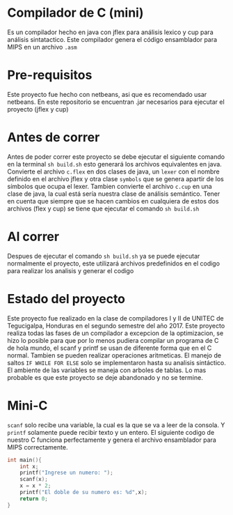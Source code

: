 # Compilador de C (mini)
Es un compilador hecho en java con jflex para análisis lexico y cup para análisis sintatactico. Este compilador genera el código ensamblador para MIPS en un archivo `.asm`

# Pre-requisitos
Este proyecto fue hecho con netbeans, asi que es recomendado usar netbeans. En este repositorio se encuentran .jar necesarios para ejecutar el proyecto (jflex y cup)

# Antes de correr
Antes de poder correr este proyecto se debe ejecutar el siguiente comando en la terminal `sh build.sh` esto generará los archivos equivalentes en java. Convierte el archivo `c.flex` en dos clases de java, un `lexer` con el nombre definido en el archivo jflex y otra clase `symbols` que se genera apartir de los símbolos que ocupa el lexer. Tambien convierte el archivo `c.cup` en una clase de java, la cual está sería nuestra clase de análisis semántico. Tener en cuenta que siempre que se hacen cambios en cualquiera de estos dos archivos (flex y cup) se tiene que ejecutar el comando `sh build.sh`

# Al correr
Despues de ejecutar el comando `sh build.sh` ya se puede ejecutar normalmente el proyecto, este utilizará archivos predefinidos en el codigo para realizar los analisis y generar el codigo

# Estado del proyecto
Este proyecto fue realizado en la clase de compiladores I y II de UNITEC de Tegucigalpa, Honduras en el segundo semestre del año 2017.
Este proyecto realiza todas las fases de un compilador a excepcion de la optimizacion, se hizo lo posible para que por lo menos pudiera compilar un programa de C de hola mundo, el scanf y printf se usan de diferente forma que en el C normal.
Tambien se pueden realizar operaciones aritmeticas.
El manejo de saltos `IF WHILE FOR ELSE` solo se implementaron hasta su analisis sintáctico. El ambiente de las variables se maneja con arboles de tablas. Lo mas probable es que este proyecto se deje abandonado y no se termine. 

# Mini-C
`scanf` solo recibe una variable, la cual es la que se va a leer de la consola. Y `printf` solamente puede recibir texto y un entero. El siguiente codigo de nuestro C funciona perfectamente y genera el archivo ensamblador para MIPS correctamente.
```C
int main(){
    int x;
    printf("Ingrese un numero: ");
    scanf(x);
    x = x * 2;
    printf("El doble de su numero es: %d",x);
    return 0;
}
```

